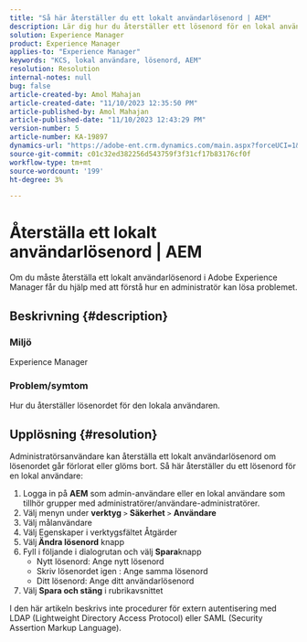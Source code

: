 ```yaml
---
title: "Så här återställer du ett lokalt användarlösenord | AEM"
description: Lär dig hur du återställer ett lösenord för en lokal användare i Adobe Experience Manager.
solution: Experience Manager
product: Experience Manager
applies-to: "Experience Manager"
keywords: "KCS, lokal användare, lösenord, AEM"
resolution: Resolution
internal-notes: null
bug: false
article-created-by: Amol Mahajan
article-created-date: "11/10/2023 12:35:50 PM"
article-published-by: Amol Mahajan
article-published-date: "11/10/2023 12:43:29 PM"
version-number: 5
article-number: KA-19897
dynamics-url: "https://adobe-ent.crm.dynamics.com/main.aspx?forceUCI=1&pagetype=entityrecord&etn=knowledgearticle&id=60d9c5a7-c57f-ee11-8179-6045bd006b25"
source-git-commit: c01c32ed382256d543759f3f31cf17b83176cf0f
workflow-type: tm+mt
source-wordcount: '199'
ht-degree: 3%

---
```


# Återställa ett lokalt användarlösenord | AEM


Om du måste återställa ett lokalt användarlösenord i Adobe Experience Manager får du hjälp med att förstå hur en administratör kan lösa problemet.

## Beskrivning {#description}


### <b>Miljö</b>

Experience Manager



### <b>Problem/symtom</b>

Hur du återställer lösenordet för den lokala användaren.


## Upplösning {#resolution}


Administratörsanvändare kan återställa ett lokalt användarlösenord om lösenordet går förlorat eller glöms bort. Så här återställer du ett lösenord för en lokal användare:

1. Logga in på <b>AEM</b> som admin-användare eller en lokal användare som tillhör grupper med administratörer/användare-administratörer.
2. Välj menyn under <b>verktyg</b> `>` <b>Säkerhet</b> `>` <b> Användare</b>
3. Välj målanvändare
4. Välj Egenskaper i verktygsfältet Åtgärder
5. Välj<b> Ändra lösenord</b> knapp
6. Fyll i följande i dialogrutan och välj <b>Spara</b>knapp
   - Nytt lösenord: Ange nytt lösenord
   - Skriv lösenordet igen : Ange samma lösenord
   - Ditt lösenord: Ange ditt användarlösenord
7. Välj <b>Spara och stäng</b> i rubrikavsnittet


I den här artikeln beskrivs inte procedurer för extern autentisering med LDAP (Lightweight Directory Access Protocol) eller SAML (Security Assertion Markup Language).
